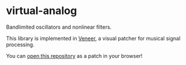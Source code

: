 # virtual-analog
Bandlimited oscillators and nonlinear filters.

This library is implemented in [Veneer](https://kronoslang.io), a visual patcher for musical signal processing.

You can [open this repository](https://kronoslang.io/veneer?checkout=kronoslang/virtual-analog) as a patch in your browser!
